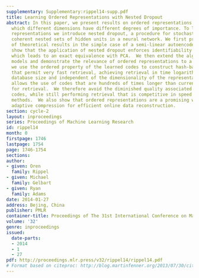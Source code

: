 ```yaml
---
supplementary: Supplementary:rippel14-supp.pdf
title: Learning Ordered Representations with Nested Dropout
abstract: In this paper, we present results on ordered representations of data in
  which different dimensions have different degrees of importance. To learn these
  representations we introduce nested dropout, a procedure for stochastically removing
  coherent nested sets of hidden units in a neural network. We first present a sequence
  of theoretical results in the simple case of a semi-linear autoencoder.  We rigorously
  show that the application of nested dropout enforces identifiability of the units,
  which leads to an exact equivalence with PCA.  We then extend the algorithm to deep
  models and demonstrate the relevance of ordered representations to a number of applications.  Specifically,
  we use the ordered property of the learned codes to construct hash-based data structures
  that permit very fast retrieval, achieving retrieval in time logarithmic in the
  database size and independent of the dimensionality of the representation. This
  allows the use of codes that are hundreds of times longer than currently feasible
  for retrieval.  We therefore avoid the diminished quality associated with short
  codes, while still performing retrieval that is competitive in speed with existing
  methods.  We also show that ordered representations are a promising way to learn
  adaptive compression for efficient online data reconstruction.
section: cycle-2
layout: inproceedings
series: Proceedings of Machine Learning Research
id: rippel14
month: 0
firstpage: 1746
lastpage: 1754
page: 1746-1754
sections: 
author:
- given: Oren
  family: Rippel
- given: Michael
  family: Gelbart
- given: Ryan
  family: Adams
date: 2014-01-27
address: Bejing, China
publisher: PMLR
container-title: Proceedings of The 31st International Conference on Machine Learning
volume: '32'
genre: inproceedings
issued:
  date-parts:
  - 2014
  - 1
  - 27
pdf: http://proceedings.mlr.press/v32/rippel14/rippel14.pdf
# Format based on citeproc: http://blog.martinfenner.org/2013/07/30/citeproc-yaml-for-bibliographies/
---
```

